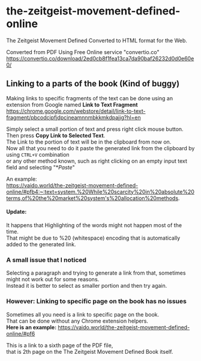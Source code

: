 # the-zeitgeist-movement-defined-online
The Zeitgeist Movement Defined Converted to HTML format for the Web.

Converted from PDF Using Free Online service "convertio.co"
https://convertio.co/download/2ed0cb8f1fea13ca7da90baf26232d0d0e60e0/


## Linking to a parts of the book (Kind of buggy)
Making links to specific fragments of the text can be done using an extension from Google named **Link to Text Fragment**
https://chrome.google.com/webstore/detail/link-to-text-fragment/pbcodcjpfjdpcineamnnmbkkmkdpajjg?hl=en

Simply select a small portion of text and press right click mouse button. 
Then press **Copy Link to Selected Text**.  
The Link to the portion of text will be in the clipboard from now on.   
Now all that you need to do it paste the generated link from the clipboard by using `CTRL+V` combination   
or any other method known, such as right clicking on an empty input text field and selecting "**Paste*"  

An example:  
https://vaido.world/the-zeitgeist-movement-defined-online/#pfb4:~:text=system.%20While%20scarcity%20in%20absolute%20terms,of%20the%20market%20system's%20allocation%20methods.

#### Update:
It happens that Highlighting of the words might not happen most of the time.  
That might be due to %20 (whitespace) encoding that is automatically added to the generated link.

### A small issue that I noticed
Selecting a paragraph and trying to generate a link from that, sometimes might not work out for some reasons.  
Instead it is better to select as smaller portion and then try again.

### However: Linking to specific page on the book has no issues
Sometimes all you need is a link to specific page on the book.     
That can be done without any Chrome extension helpers.   
**Here is an example:**
https://vaido.world/the-zeitgeist-movement-defined-online/#pf6

This is a link to a sixth page of the PDF file,  
that is 2th page on the The Zeitgeist Movement Defined Book itself.  

